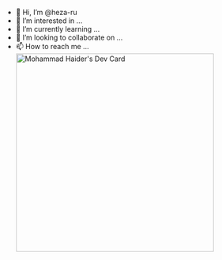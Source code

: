 - 👋 Hi, I’m @heza-ru
- 👀 I’m interested in ...
- 🌱 I’m currently learning ...
- 💞️ I’m looking to collaborate on ...
- 📫 How to reach me ...
<a href="https://app.daily.dev/heza"><img src="https://api.daily.dev/devcards/a33e2b2c49c94e28916c7e9efcd6e839.png?r=p8i" width="400" alt="Mohammad Haider's Dev Card"/></a>
<!---
heza-ru/heza-ru is a ✨ special ✨ repository because its `README.md` (this file) appears on your GitHub profile.
You can click the Preview link to take a look at your changes.
--->
